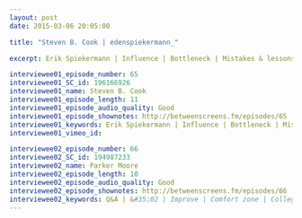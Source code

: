 ```yaml
---
layout: post
date: 2015-03-06 20:05:00

title: "Steven B. Cook | edenspiekermann_"

excerpt: Erik Spiekermann | Influence | Bottleneck | Mistakes & lessons | Inspiring companies | Project goals 

interviewee01_episode_number: 65
interviewee01_SC_id: 196166926 
interviewee01_name: Steven B. Cook
interviewee01_episode_length: 11
interviewee01_episode_audio_quality: Good
interviewee01_episode_shownotes: http://betweenscreens.fm/episodes/65
interviewee01_keywords: Erik Spiekermann | Influence | Bottleneck | Mistakes & lessons | Inspiring companies | Project goals 
interviewee01_vimeo_id: 

interviewee02_episode_number: 66
interviewee02_SC_id: 194987233
interviewee02_name: Parker Moore
interviewee02_episode_length: 10
interviewee02_episode_audio_quality: Good
interviewee02_episode_shownotes: http://betweenscreens.fm/episodes/66
interviewee02_keywords: Q&A | &#35;02 | Improve | Comfort zone | College vs bootcamp | Carelessness | Infamous
---
```

